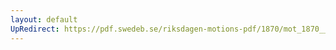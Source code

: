 ```yaml
---
layout: default
UpRedirect: https://pdf.swedeb.se/riksdagen-motions-pdf/1870/mot_1870__ak__00057/mot_1870__ak__00057_003.pdf
---
```

